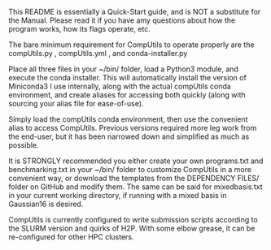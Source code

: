 This README is essentially a Quick-Start guide, and is NOT a substitute for the Manual. Please read it if you have amy
questions about how the program works, how its flags operate, etc.

The bare minimum requirement for CompUtils to operate properly are the compUtils.py , compUtils.yml , and conda-installer.py

Place all three files in your ~/bin/ folder, load a Python3 module, and execute the conda installer. This will automatically
install the version of Miniconda3 I use internally, along with the actual compUtils conda environment, and create aliases
for accessing both quickly (along with sourcing your alias file for ease-of-use).

Simply load the compUtils conda environment, then use the convenient alias to access CompUtils. Previous versions required
more leg work from the end-user, but it has been narrowed down and simplified as much as possible.

It is STRONGLY recommended you either create your own programs.txt and benchmarking.txt in your ~/bin/ folder to customize
CompUtils in a more convenient way, or download the templates from the DEPENDENCY FILES/ folder on GitHub and modify them. 
The same can be said for mixedbasis.txt in your current working directory, if running with a mixed basis in Gaussian16 is desired.

CompUtils is currently configured to write submission scripts according to the SLURM version and quirks of H2P. With some
elbow grease, it can be re-configured for other HPC clusters.